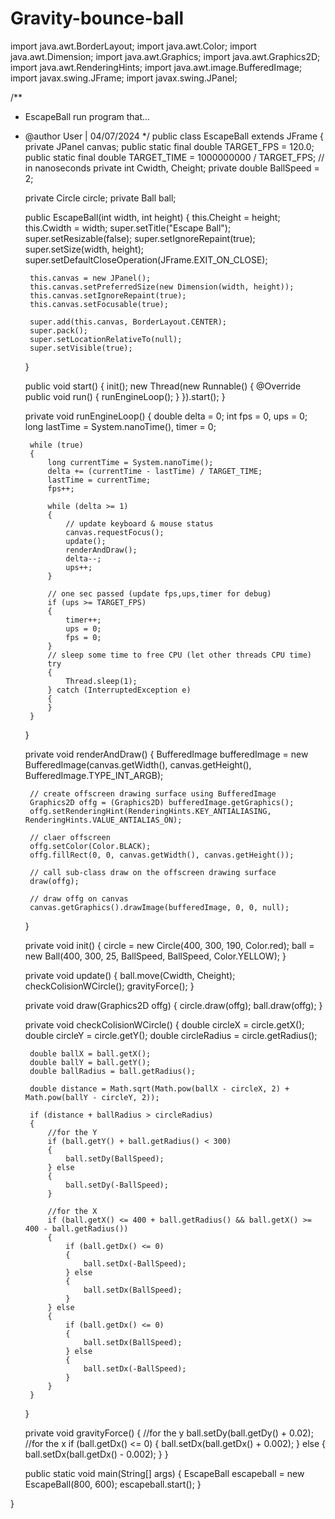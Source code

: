 # Gravity-bounce-ball

import java.awt.BorderLayout;
import java.awt.Color;
import java.awt.Dimension;
import java.awt.Graphics;
import java.awt.Graphics2D;
import java.awt.RenderingHints;
import java.awt.image.BufferedImage;
import javax.swing.JFrame;
import javax.swing.JPanel;

/**
 * EscapeBall run program that...
 * @author User | 04/07/2024
 */
public class EscapeBall extends JFrame
{
    private JPanel canvas;
    public static final double TARGET_FPS = 120.0;
    public static final double TARGET_TIME = 1000000000 / TARGET_FPS; // in nanoseconds
    private int Cwidth, Cheight;
    private double BallSpeed = 2;

    private Circle circle;
    private Ball ball;

    public EscapeBall(int width, int height)
    {
        this.Cheight = height;
        this.Cwidth = width;
        super.setTitle("Escape Ball");
        super.setResizable(false);
        super.setIgnoreRepaint(true);
        super.setSize(width, height);
        super.setDefaultCloseOperation(JFrame.EXIT_ON_CLOSE);

        this.canvas = new JPanel();
        this.canvas.setPreferredSize(new Dimension(width, height));
        this.canvas.setIgnoreRepaint(true);
        this.canvas.setFocusable(true);

        super.add(this.canvas, BorderLayout.CENTER);
        super.pack();
        super.setLocationRelativeTo(null);
        super.setVisible(true);
    }

    public void start()
    {
        init();
        new Thread(new Runnable()
        {
            @Override
            public void run()
            {
                runEngineLoop();
            }
        }).start();
    }

    private void runEngineLoop()
    {
        double delta = 0;
        int fps = 0, ups = 0;
        long lastTime = System.nanoTime(), timer = 0;

        while (true)
        {
            long currentTime = System.nanoTime();
            delta += (currentTime - lastTime) / TARGET_TIME;
            lastTime = currentTime;
            fps++;

            while (delta >= 1)
            {
                // update keyboard & mouse status
                canvas.requestFocus();
                update();
                renderAndDraw();
                delta--;
                ups++;
            }

            // one sec passed (update fps,ups,timer for debug)
            if (ups >= TARGET_FPS)
            {
                timer++;
                ups = 0;
                fps = 0;
            }
            // sleep some time to free CPU (let other threads CPU time)
            try
            {
                Thread.sleep(1);
            } catch (InterruptedException e)
            {
            }
        }
    }

    private void renderAndDraw()
    {
        BufferedImage bufferedImage = new BufferedImage(canvas.getWidth(), canvas.getHeight(), BufferedImage.TYPE_INT_ARGB);

        // create offscreen drawing surface using BufferedImage
        Graphics2D offg = (Graphics2D) bufferedImage.getGraphics();
        offg.setRenderingHint(RenderingHints.KEY_ANTIALIASING, RenderingHints.VALUE_ANTIALIAS_ON);

        // claer offscreen
        offg.setColor(Color.BLACK);
        offg.fillRect(0, 0, canvas.getWidth(), canvas.getHeight());

        // call sub-class draw on the offscreen drawing surface
        draw(offg);

        // draw offg on canvas
        canvas.getGraphics().drawImage(bufferedImage, 0, 0, null);
    }

    private void init()
    {
        circle = new Circle(400, 300, 190, Color.red);
        ball = new Ball(400, 300, 25, BallSpeed, BallSpeed, Color.YELLOW);
    }

    private void update()
    {
        ball.move(Cwidth, Cheight);
        checkColisionWCircle();
        gravityForce();
    }

    private void draw(Graphics2D offg)
    {
        circle.draw(offg);
        ball.draw(offg);
    }

    private void checkColisionWCircle()
    {
        double circleX = circle.getX();
        double circleY = circle.getY();
        double circleRadius = circle.getRadius();

        double ballX = ball.getX();
        double ballY = ball.getY();
        double ballRadius = ball.getRadius();

        double distance = Math.sqrt(Math.pow(ballX - circleX, 2) + Math.pow(ballY - circleY, 2));

        if (distance + ballRadius > circleRadius)
        {
            //for the Y
            if (ball.getY() + ball.getRadius() < 300)
            {
                ball.setDy(BallSpeed);
            } else
            {
                ball.setDy(-BallSpeed);
            }

            //for the X
            if (ball.getX() <= 400 + ball.getRadius() && ball.getX() >= 400 - ball.getRadius())
            {
                if (ball.getDx() <= 0)
                {
                    ball.setDx(-BallSpeed);
                } else
                {
                    ball.setDx(BallSpeed);
                }
            } else
            {
                if (ball.getDx() <= 0)
                {
                    ball.setDx(BallSpeed);
                } else
                {
                    ball.setDx(-BallSpeed);
                }
            }
        }
    }

    private void gravityForce()
    {
        //for the y
        ball.setDy(ball.getDy() + 0.02);
        //for the x
        if (ball.getDx() <= 0)
        {
            ball.setDx(ball.getDx() + 0.002);
        } else
        {
            ball.setDx(ball.getDx() - 0.002);
        }
    }

    public static void main(String[] args)
    {
        EscapeBall escapeball = new EscapeBall(800, 600);
        escapeball.start();
    }

}
